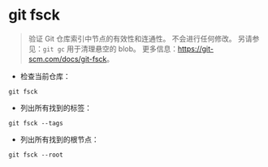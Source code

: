 # git fsck

> 验证 Git 仓库索引中节点的有效性和连通性。
> 不会进行任何修改。
> 另请参见：`git gc` 用于清理悬空的 blob。
> 更多信息：<https://git-scm.com/docs/git-fsck>。

- 检查当前仓库：

`git fsck`

- 列出所有找到的标签：

`git fsck --tags`

- 列出所有找到的根节点：

`git fsck --root`